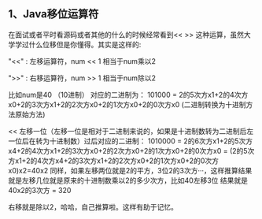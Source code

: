 1、Java移位运算符
---------
在面试或者平时看源码或者其他的什么的时候经常看到<<  >> 这种运算，虽然大学学过什么位移但是你懂得。其实是这样的:

"<<" : 左移运算符，num << 1   相当于num乘以2

">>" : 右移运算符，num >> 1  相当于num除以2

比如num是40 （10进制）  对应的二进制为： 101000 = 2的5次方x1+2的4次方x0+2的3次方x1+2的2次方x0+2的1次方x0+2的0次方x0 (二进制转换为十进制方法原始方法)

<<  左移一位（左移一位是相对于二进制来说的，如果是十进制数转为二进制后左一位后在转为十进制数）过后对应的二进制：
1010000 =  2的6次方x1+2的5次方x4+2的4次方x1+2的3次方x0+2的2次方x0+2的1次方x0+2的0次方x0
= (2的5次方x1+2的4次方x4+2的3次方x1+2的2次方x0+2的1次方x0+2的0次方x0)x2=40x2
同样，如果左移两位就是2的平方，3位2的3次方···，这样推算结果就是左移几位就是原来的十进制数乘以2的多少次方，比如40左移3位
结果就是40x2的3次方  =  320  

右移就是除以2，哈哈，自己推算啦。这样有助于记忆。
